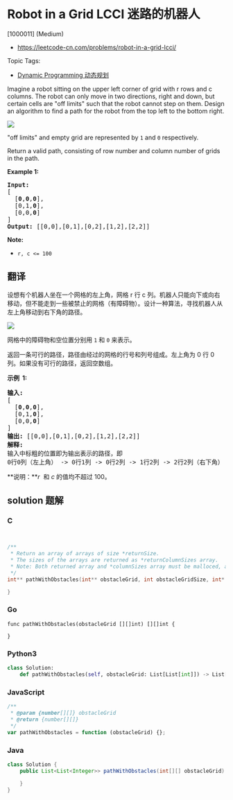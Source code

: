 # Robot in a Grid LCCI 迷路的机器人

[1000011] (Medium)

- https://leetcode-cn.com/problems/robot-in-a-grid-lcci/

Topic Tags:

- [Dynamic Programming 动态规划](https://leetcode-cn.com/tag/dynamic-programming/)

Imagine a robot sitting on the upper left corner of grid with r rows and c columns. The robot can only move in two directions, right and down, but certain cells are "off limits" such that the robot cannot step on them. Design an algorithm to find a path for the robot from the top left to the bottom right.

![](https://assets.leetcode-cn.com/aliyun-lc-upload/uploads/2018/10/22/robot_maze.png)

"off limits" and empty grid are represented by `1` and `0` respectively.

Return a valid path, consisting of row number and column number of grids in the path.

**Example 1:**

<pre><strong>Input:
</strong>[
&nbsp; [<strong>0</strong>,<strong>0</strong>,<strong>0</strong>],
&nbsp; [0,1,<strong>0</strong>],
&nbsp; [0,0,<strong>0</strong>]
]
<strong>Output:</strong> [[0,0],[0,1],[0,2],[1,2],[2,2]]</pre>

**Note:**

- `r, c <= 100`

## 翻译

设想有个机器人坐在一个网格的左上角，网格 r 行 c 列。机器人只能向下或向右移动，但不能走到一些被禁止的网格（有障碍物）。设计一种算法，寻找机器人从左上角移动到右下角的路径。

![](https://assets.leetcode-cn.com/aliyun-lc-upload/uploads/2018/10/22/robot_maze.png)

网格中的障碍物和空位置分别用 `1` 和 `0` 来表示。

返回一条可行的路径，路径由经过的网格的行号和列号组成。左上角为 0 行 0 列。如果没有可行的路径，返回空数组。

**示例  1:**

<pre><strong>输入:
</strong>[
&nbsp; [<strong>0</strong>,<strong>0</strong>,<strong>0</strong>],
&nbsp; [0,1,<strong>0</strong>],
&nbsp; [0,0,<strong>0</strong>]
]
<strong>输出:</strong> [[0,0],[0,1],[0,2],[1,2],[2,2]]
<strong>解释: 
</strong>输入中标粗的位置即为输出表示的路径，即
0行0列（左上角） -&gt; 0行1列 -&gt; 0行2列 -&gt; 1行2列 -&gt; 2行2列（右下角）</pre>

**说明：***r*  和 _c_ 的值均不超过 100。

## solution 题解

### C

```c


/**
 * Return an array of arrays of size *returnSize.
 * The sizes of the arrays are returned as *returnColumnSizes array.
 * Note: Both returned array and *columnSizes array must be malloced, assume caller calls free().
 */
int** pathWithObstacles(int** obstacleGrid, int obstacleGridSize, int* obstacleGridColSize, int* returnSize, int** returnColumnSizes){

}


```

### Go

```golang
func pathWithObstacles(obstacleGrid [][]int) [][]int {

}
```

### Python3

```python
class Solution:
    def pathWithObstacles(self, obstacleGrid: List[List[int]]) -> List[List[int]]:
```

### JavaScript

```javascript
/**
 * @param {number[][]} obstacleGrid
 * @return {number[][]}
 */
var pathWithObstacles = function (obstacleGrid) {};
```

### Java

```java
class Solution {
    public List<List<Integer>> pathWithObstacles(int[][] obstacleGrid) {

    }
}
```
